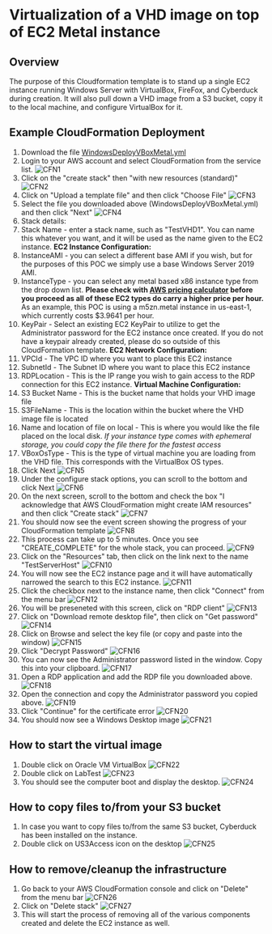 # Virtualization of a VHD image on top of EC2 Metal instance

## Overview
The purpose of this Cloudformation template is to stand up a single EC2 instance running Windows Server with VirtualBox, FireFox, and Cyberduck during creation. It will also pull down a VHD image from a S3 bucket, copy it to the local machine, and configure VirtualBox for it.

## Example CloudFormation Deployment
1. Download the file [WindowsDeployVBoxMetal.yml](./WindowsDeployVBoxMetal.yml)
1. Login to your AWS account and select CloudFormation from the service list.
  ![CFN1](./documentation/CFN1.png)
1. Click on the "create stack" then "with new resources (standard)"
  ![CFN2](./documentation/CFN2.png)
1. Click on "Upload a template file" and then click "Choose File"
  ![CFN3](./documentation/CFN3.png)
1. Select the file you downloaded above (WindowsDeployVBoxMetal.yml) and then click "Next"
  ![CFN4](./documentation/CFN4.png)
1. Stack details:
  1. Stack Name - enter a stack name, such as "TestVHD1". You can name this whatever you want, and it will be used as the name given to the EC2 instance.
  **EC2 Instance Configuration:**
  1. InstanceAMI - you can select a different base AMI if you wish, but for the purposes of this POC we simply use a base Windows Server 2019 AMI.
  1. InstanceType - you can select any metal based x86 instance type from the drop down list. **Please check with [AWS pricing calculator](https://calculator.aws/) before you proceed as all of these EC2 types do carry a higher price per hour.** As an example, this POC is using a m5zn.metal instance in us-east-1, which currently costs $3.9641 per hour.
  1. KeyPair - Select an existing EC2 KeyPair to utilize to get the Administrator password for the EC2 instance once created. If you do not have a keypair already created, please do so outside of this CloudFormation template.
  **EC2 Network Configuration:**
  1. VPCId - The VPC ID where you want to place this EC2 instance
  1. SubnetId - The Subnet ID where you want to place this EC2 instance
  1. RDPLocation - This is the IP range you wish to gain access to the RDP connection for this EC2 instance.
  **Virtual Machine Configuration:**
  1. S3 Bucket Name - This is the bucket name that holds your VHD image file
  1. S3FileName - This is the location within the bucket where the VHD image file is located
  1. Name and location of file on local - This is where you would like the file placed on the local disk. *If your instance type comes with ephemeral storage, you could copy the file there for the fastest access*
  1. VBoxOsType - This is the type of virtual machine you are loading from the VHD file. This corresponds with the VirtualBox OS types.
1. Click Next
  ![CFN5](./documentation/CFN5.png)
1. Under the configure stack options, you can scroll to the bottom and click Next
  ![CFN6](./documentation/CFN6.png)
1. On the next screen, scroll to the bottom and check the box "I acknowledge that AWS CloudFormation might create IAM resources" and then click "Create stack"
  ![CFN7](./documentation/CFN7.png)
1. You should now see the event screen showing the progress of your CloudFormation template
  ![CFN8](./documentation/CFN8.png)
1. This process can take up to 5 minutes. Once you see "CREATE_COMPLETE" for the whole stack, you can proceed.
  ![CFN9](./documentation/CFN9.png)
1. Click on the "Resources" tab, then click on the link next to the name "TestServerHost"
  ![CFN10](./documentation/CFN10.png)
1. You will now see the EC2 instance page and it will have automatically narrowed the search to this EC2 instance.
  ![CFN11](./documentation/CFN11.png)
1. Click the checkbox next to the instance name, then click "Connect" from the menu bar
  ![CFN12](./documentation/CFN12.png)
1. You will be preseneted with this screen, click on "RDP client"
  ![CFN13](./documentation/CFN13.png)
1. Click on "Download remote desktop file", then click on "Get password"
  ![CFN14](./documentation/CFN14.png)
1. Click on Browse and select the key file (or copy and paste into the window)
  ![CFN15](./documentation/CFN15.png)
1. Click "Decrypt Password"
  ![CFN16](./documentation/CFN16.png)
1. You can now see the Administrator password listed in the window. Copy this into your clipboard.
  ![CFN17](./documentation/CFN17.png)
1. Open a RDP application and add the RDP file you downloaded above.
  ![CFN18](./documentation/CFN18.png)
1. Open the connection and copy the Administrator password you copied above.
  ![CFN19](./documentation/CFN19.png)
1. Click "Continue" for the certificate error
  ![CFN20](./documentation/CFN20.png)
1. You should now see a Windows Desktop image
  ![CFN21](./documentation/CFN21.png)

## How to start the virtual image
1. Double click on Oracle VM VirtualBox
  ![CFN22](./documentation/CFN22.png)
1. Double click on LabTest
  ![CFN23](./documentation/CFN23.png)
1. You should see the computer boot and display the desktop.
  ![CFN24](./documentation/CFN24.png)

## How to copy files to/from your S3 bucket
1. In case you want to copy files to/from the same S3 bucket, Cyberduck has been installed on the instance.
1. Double click on US3Access icon on the desktop
  ![CFN25](./documentation/CFN25.png)

## How to remove/cleanup the infrastructure
1. Go back to your AWS CloudFormation console and click on "Delete" from the menu bar
  ![CFN26](./documentation/CFN26.png)
1. Click on "Delete stack"
  ![CFN27](./documentation/CFN27.png)
1. This will start the process of removing all of the various components created and delete the EC2 instance as well.

